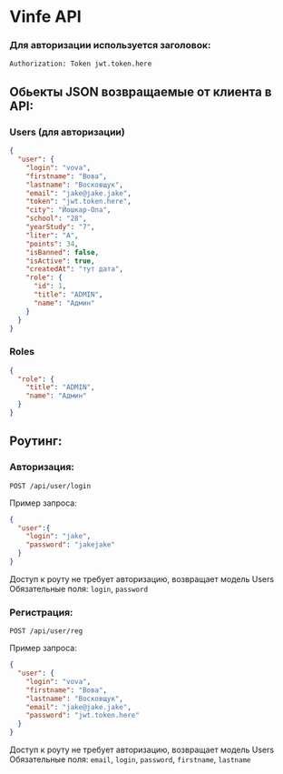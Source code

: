 # Vinfe API 
### Для авторизации используется заголовок:

`Authorization: Token jwt.token.here`

## Обьекты JSON возвращаемые от клиента в API:

### Users (для авторизации)

```JSON
{
  "user": {
    "login": "vova",
    "firstname": "Вова",
    "lastname": "Восковщук",
    "email": "jake@jake.jake",
    "token": "jwt.token.here",
    "city": "Йошкар-Ола",
    "school": "28",
    "yearStudy": "7",
    "liter": "A",
    "points": 34,
    "isBanned": false,
    "isActive": true,
    "createdAt": "тут дата",
    "role": {
      "id": 1,
      "title": "ADMIN",
      "name": "Админ"
    }
  }
}
```

### Roles
```JSON
{
  "role": {
    "title": "ADMIN",
    "name": "Админ"
  }
}
```
## Роутинг:
### Авторизация:

`POST /api/user/login`

Пример запроса:
```JSON
{
  "user":{
    "login": "jake",
    "password": "jakejake"
  }
}
```
Доступ к роуту не требует авторизацию, возвращает модель Users  
Обязательные поля: `login`, `password`

### Регистрация:

`POST /api/user/reg`

Пример запроса:
```JSON
{
  "user": {
    "login": "vova",
    "firstname": "Вова",
    "lastname": "Восковщук",
    "email": "jake@jake.jake",
    "password": "jwt.token.here"
  }
}
```

Доступ к роуту не требует авторизацию, возвращает модель Users  
Обязательные поля: `email`, `login`, `password`, `firstname`, `lastname`
